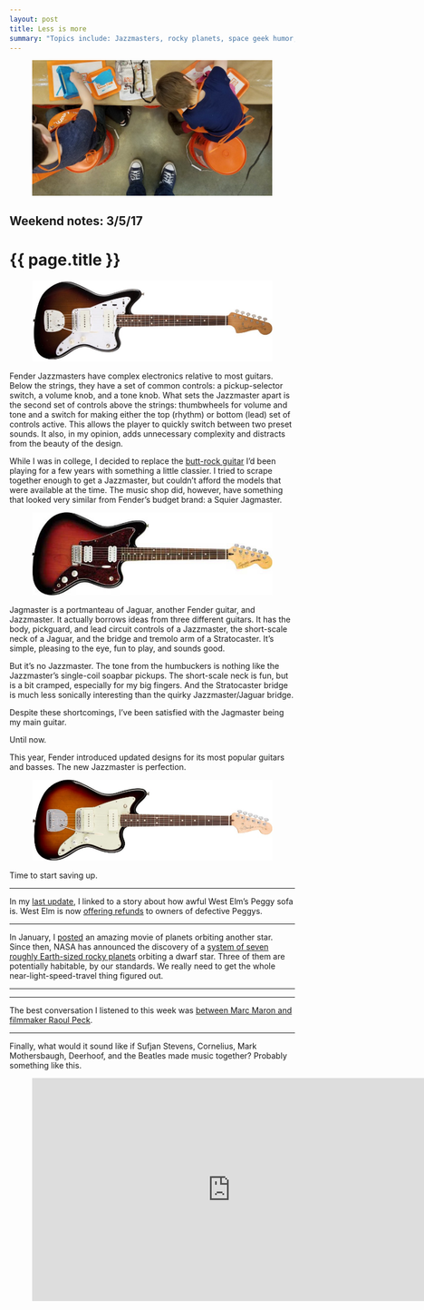 ```yaml
---
layout: post
title: Less is more
summary: "Topics include: Jazzmasters, rocky planets, space geek humor, a thoughtful conversation, and a highly-addictive song."
---
```


<figure class="wide">
  <img src="/img/medium/1*Aws99CWzPMXz0H9EDfX3WA.jpeg">
</figure>

<h2 class="kicker">Weekend notes: 3/5/17</h2>

# {{ page.title }}

<figure>
  <img src="/img/medium/1*69rG3YUCwGwr2V1-7N6WOQ.jpeg">
</figure>

Fender Jazzmasters have complex electronics relative to most guitars. Below the strings, they have a set of common controls: a pickup-selector switch, a volume knob, and a tone knob. What sets the Jazzmaster apart is the second set of controls above the strings: thumbwheels for volume and tone and a switch for making either the top (rhythm) or bottom (lead) set of controls active. This allows the player to quickly switch between two preset sounds. It also, in my opinion, adds unnecessary complexity and distracts from the beauty of the design.

While I was in college, I decided to replace the <a href="https://en.wikipedia.org/wiki/Ibanez_RG">butt-rock guitar</a> I’d been playing for a few years with something a little classier. I tried to scrape together enough to get a Jazzmaster, but couldn’t afford the models that were available at the time. The music shop did, however, have something that looked very similar from Fender’s budget brand: a Squier Jagmaster.

<figure>
  <img src="/img/medium/1*J95C3-hzvcmebZVKiEKDAA.jpeg">
</figure>

Jagmaster is a portmanteau of Jaguar, another Fender guitar, and Jazzmaster. It actually borrows ideas from three different guitars. It has the body, pickguard, and lead circuit controls of a Jazzmaster, the short-scale neck of a Jaguar, and the bridge and tremolo arm of a Stratocaster. It’s simple, pleasing to the eye, fun to play, and sounds good.

But it’s no Jazzmaster. The tone from the humbuckers is nothing like the Jazzmaster’s single-coil soapbar pickups. The short-scale neck is fun, but is a bit cramped, especially for my big fingers. And the Stratocaster bridge is much less sonically interesting than the quirky Jazzmaster/Jaguar bridge.

Despite these shortcomings, I’ve been satisfied&nbsp;with the Jagmaster being my main guitar.

Until now.

This year, Fender introduced updated designs for its most popular guitars and basses. The new Jazzmaster is perfection.

<figure>
  <img src="/img/medium/1*ka8oxKgUAnPR7ajKF87S1A.jpeg">
</figure>

Time to start saving up.

<hr>

In my <a href="/2017/02/20/tabasco/">last update</a>, I linked to a story about how awful West Elm’s Peggy sofa is. West Elm is now <a href="https://theawl.com/how-to-get-a-free-couch-4c5c47c9ff57#.bkxvz68g9">offering refunds</a> to owners of defective Peggys.

<hr>

In January, I <a href="/2017/01/27/attention/">posted</a> an amazing movie of planets orbiting another star. Since then, NASA has announced the discovery of a <a href="https://medium.com/starts-with-a-bang/seven-planets-including-three-habitable-ones-found-around-ultra-cool-dwarf-star-7f0de6ddec5a">system of seven roughly Earth-sized rocky planets</a> orbiting a dwarf star. Three of them are potentially habitable, by our standards. We really need to get the whole near-light-speed-travel thing figured out.

<hr>

<figure>
  <blockquote class="twitter-tweet"><a href="https://twitter.com/GirlForScience/status/836861115116171264"></a></blockquote>
  <script async="" src="https://platform.twitter.com/widgets.js" charset="utf-8"></script>
</figure>

<hr>

The best conversation I listened to this week was <a href="http://www.wtfpod.com/podcast/episode-789-raoul-peck">between Marc Maron and filmmaker Raoul Peck</a>.

<hr>

Finally, what would it sound like if Sufjan Stevens, Cornelius, Mark Mothersbaugh, Deerhoof, and the Beatles made music together? Probably something like this.

<figure>
  <div class="video-container">
    <iframe src="https://www.youtube.com/embed/XYx-a79MhX8?rel=0" scrolling="no" width="700" height="393" frameborder="0"></iframe>
  </div>
</figure>
